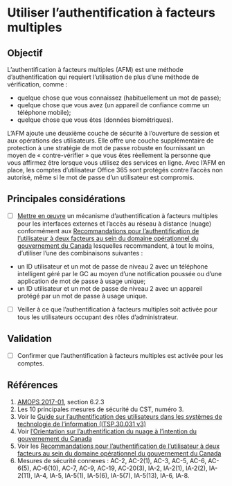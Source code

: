 # Utiliser l’authentification à facteurs multiples

## Objectif

L’authentification à facteurs multiples (AFM) est une méthode d’authentification qui requiert l’utilisation de plus d’une méthode de vérification, comme :

* quelque chose que vous connaissez (habituellement un mot de passe);
* quelque chose que vous avez (un appareil de confiance comme un téléphone mobile);
* quelque chose que vous êtes (données biométriques).

L’AFM ajoute une deuxième couche de sécurité à l’ouverture de session et aux opérations des utilisateurs. Elle offre une couche supplémentaire de protection à une stratégie de mot de passe robuste en fournissant un moyen de « contre-vérifier » que vous êtes réellement la personne que vous affirmez être lorsque vous utilisez des services en ligne. Avec l’AFM en place, les comptes d’utilisateur Office 365 sont protégés contre l’accès non autorisé, même si le mot de passe d’un utilisateur est compromis.

## Principales considérations

* [ ] [Mettre en œuvre](https://docs.microsoft.com/en-us/microsoft-365/admin/security-and-compliance/secure-your-business-data?view=o365-worldwide#setup) un mécanisme d’authentification à facteurs multiples pour les interfaces externes et l’accès au réseau à distance (nuage) conformément aux [Recommandations pour l’authentification de l’utilisateur à deux facteurs au sein du domaine opérationnel du gouvernement du Canada](https://intranet.canada.ca/wg-tg/rtua-rafu-eng.asp) lesquelles recommandent, à tout le moins, d’utiliser l’une des combinaisons suivantes :
* un ID utilisateur et un mot de passe de niveau 2 avec un téléphone intelligent géré par le GC au moyen d’une notification poussée ou d’une application de mot de passe à usage unique;
* un ID utilisateur et un mot de passe de niveau 2 avec un appareil protégé par un mot de passe à usage unique.

* [ ] Veiller à ce que l’authentification à facteurs multiples soit activée pour tous les utilisateurs occupant des rôles d’administrateur.

## Validation

* [ ] Confirmer que l’authentification à facteurs multiples est activée pour les comptes.

## Références

1. [AMOPS 2017-01](https://www.canada.ca/en/treasury-board-secretariat/services/access-information-privacy/security-identity-management/direction-secure-use-commercial-cloud-services-spin.html), section 6.2.3
2. Les 10 principales mesures de sécurité du CST, numéro 3.
3. Voir le [Guide sur l’authentification des utilisateurs dans les systèmes de technologie de l’information (ITSP.30.031 v3)](https://cyber.gc.ca/fr/orientation/guide-sur-lauthentification-des-utilisateurs-dans-les-systemes-de-technologie-de)
4. Voir [l’Orientation sur l’authentification du nuage à l’intention du gouvernement du Canada](https://intranet.canada.ca/wg-tg/cagc-angc-fra.asp)
5. Voir les [Recommandations pour l’authentification de l’utilisateur à deux facteurs au sein du domaine opérationnel du gouvernement du Canada](https://intranet.canada.ca/wg-tg/rtua-rafu-fra.asp)
6. Mesures de sécurité connexes : AC-2, AC-2(1), AC-3, AC-5, AC-6, AC-6(5), AC-6(10), AC-7, AC-9, AC-19, AC-20(3), IA-2, IA-2(1), IA-2(2), IA-2(11), IA-4, IA-5, IA-5(1), IA-5(6), IA-5(7), IA-5(13), IA-6, IA-8.
